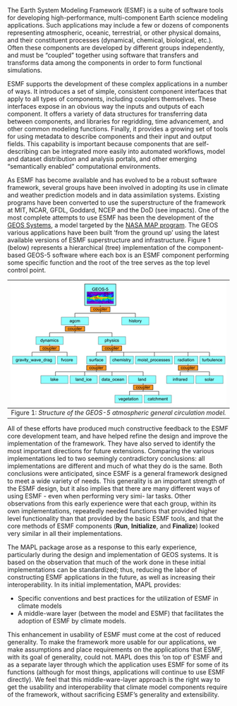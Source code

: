 The Earth System Modeling Framework (ESMF) is a suite of software tools for developing high-performance, multi-component Earth science modeling applications. Such applications may include a few or dozens of components representing atmospheric, oceanic, terrestrial, or other physical domains, and their constituent processes (dynamical, chemical, biological, etc.). Often these components are developed by different groups independently, and must be “coupled” together using software that transfers and transforms data among the components in order to form functional simulations.

ESMF supports the development of these complex applications in a number of ways. It introduces a set of simple, consistent component interfaces that apply to all types of components, including couplers themselves. These interfaces expose in an obvious way the inputs and outputs of each component. It offers a variety of data structures for transferring data between components, and libraries for regridding, time advancement, and other common modeling functions. Finally, it provides a growing set of tools for using metadata to describe components and their input and output fields. This capability is important because components that are self-describing can be integrated more easily into automated workflows, model and dataset distribution and analysis portals, and other emerging “semantically enabled” computational environments.

As ESMF has become available and has evolved to be a robust software framework, several groups have been involved in adopting its use in climate and weather prediction models and in data assimilation systems. Existing programs have been converted to use the superstructure of the framework at MIT, NCAR, GFDL, Goddard, NCEP and the DoD (see impacts). 
One of the most complete attempts to use ESMF has been the development of the [GEOS Systems](https://gmao.gsfc.nasa.gov/GEOS_systems/), a model targeted by the [NASA MAP program](https://map.nasa.gov/models/GEOS-5.php). 
The GEOS various applications have been built ‘from the ground up’ using the latest available versions of ESMF superstructure and infrastructure. 
Figure 1 (below) represents a hierarchical (tree) implementation of the component-based GEOS-5 software where each box is an ESMF component performing some specific function and the root of the tree serves as the top level control point.


| ![esm_geos-5](figs/geos5_esmf.jpg 'GEOS ESM') |
| :---: |
| Figure 1: _Structure of the GEOS-5 atmospheric general circulation model._ |


All of these efforts have produced much constructive feedback to the ESMF core development team,
and have helped refine the design and improve the implementation of the framework.
They have also served to identify the most important directions for future extensions.
Comparing the various implementations led to two seemingly contradictory conclusions: all implementations
are different and much of what they do is the same.
Both conclusions were anticipated, since ESMF is a general framework designed to meet a wide variety of needs.
This generality is an important strength of the ESMF design, but it also implies that there are many different
ways of using ESMF - even when performing very simi- lar tasks.
Other observations from this early experience were that each group, within its own
implementations, repeatedly needed functions that provided higher level functionality than that provided by
the basic ESMF tools, and that the core methods of ESMF components (__Run__, __Initialize__, and __Finalize__)
looked very similar in all their implementations.


The MAPL package arose as a response to this early experience, particularly during the design and implementation of GEOS systems.
It is based on the observation that much of the work done in these initial implementations can be standardized;
thus, reducing the labor of constructing ESMF applications in the future, as well as increasing their interoperability.
In its initial implementation, MAPL provides:

- Specific conventions and best practices for the utilization of ESMF in climate models
- A middle-ware layer (between the model and ESMF) that facilitates the adoption of ESMF by climate models.

This enhancement in usability of ESMF must come at the cost of reduced generality.
To make the framework more usable for our applications, we make assumptions and place requirements on
the applications that ESMF, with its goal of generality, could not.
MAPL does this ‘on top of’ ESMF and as a separate layer through which the application uses ESMF for
some of its functions (although for most things, applications will continue to use ESMF directly).
We feel that this middle-ware-layer approach is the right way to get the usability and interoperability
that climate model components require of the framework, without sacrificing ESMF’s generality and extensibility.

